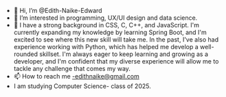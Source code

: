 - 👋 Hi, I’m @Edith-Naike-Edward
- 👀 I’m interested in programming, UX/UI design and data science.
- 🌱 I have a strong background in CSS, C, C++, and JavaScript. I'm currently expanding my knowledge by learning Spring Boot, and I'm excited to see where this new skill will take me. In the past, I've also had experience working with Python, which has helped me develop a well-rounded skillset. I'm always eager to keep learning and growing as a developer, and I'm confident that my diverse experience will allow me to tackle any challenge that comes my way.
- 📫 How to reach me -edithnaike@gmail.com 
- I am studying Computer Science- class of 2025.

<!---
Edith-Naike-Edward/Edith-Naike-Edward is a ✨ special ✨ repository because its `README.md` (this file) appears on your GitHub profile.
You can click the Preview link to take a look at your changes.
--->
